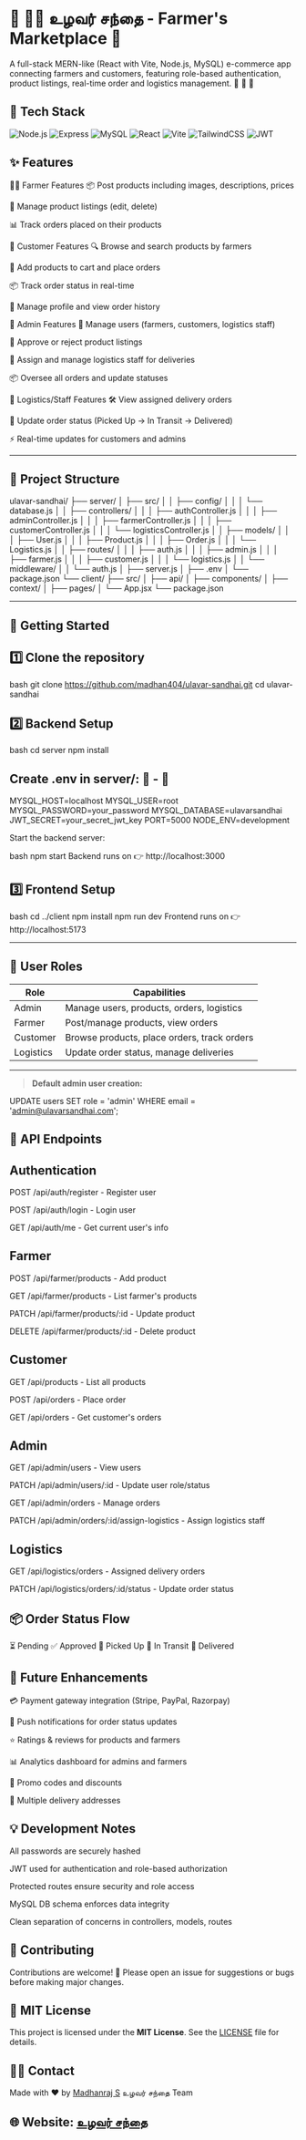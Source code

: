 # 🌾 👨‍🌾 உழவர் சந்தை - Farmer's Marketplace  🍅


A full-stack MERN-like (React with Vite, Node.js, MySQL) e-commerce app connecting farmers and customers, featuring role-based authentication, product listings, real-time order and logistics management. 🚜 🛒 🍅

## 🚦 Tech Stack
<p align="left"> <img src="https://img.shields.io/badge/Node.js-339933?logo=node.js&logoColor=white" alt="Node.js"/> <img src="https://img.shields.io/badge/Express-000000?logo=express&logoColor=white" alt="Express"/> <img src="https://img.shields.io/badge/MySQL-4479A1?logo=mysql&logoColor=white" alt="MySQL"/> <img src="https://img.shields.io/badge/React-61DAFB?logo=react&logoColor=black" alt="React"/> <img src="https://img.shields.io/badge/Vite-646CFF?logo=vite&logoColor=white" alt="Vite"/> <img src="https://img.shields.io/badge/TailwindCSS-38B2AC?logo=tailwind-css&logoColor=white" alt="TailwindCSS"/> <img src="https://img.shields.io/badge/JWT-black?logo=jsonwebtokens&logoColor=white" alt="JWT"/> </p>


## ✨ Features
👨‍🌾 Farmer Features
📦 Post products including images, descriptions, prices

📝 Manage product listings (edit, delete)

📊 Track orders placed on their products

🛒 Customer Features
🔍 Browse and search products by farmers

🛒 Add products to cart and place orders

📦 Track order status in real-time

👤 Manage profile and view order history

🏢 Admin Features
👥 Manage users (farmers, customers, logistics staff)

🏬 Approve or reject product listings

🚚 Assign and manage logistics staff for deliveries

📦 Oversee all orders and update statuses

🚛 Logistics/Staff Features
🛠 View assigned delivery orders

🔄 Update order status (Picked Up → In Transit → Delivered)

⚡ Real-time updates for customers and admins

---


## 📂 Project Structure

ulavar-sandhai/
├── server/
│   ├── src/
│   │   ├── config/
│   │   │   └── database.js
│   │   ├── controllers/
│   │   │   ├── authController.js
│   │   │   ├── adminController.js
│   │   │   ├── farmerController.js
│   │   │   ├── customerController.js
│   │   │   └── logisticsController.js
│   │   ├── models/
│   │   │   ├── User.js
│   │   │   ├── Product.js
│   │   │   ├── Order.js
│   │   │   └── Logistics.js
│   │   ├── routes/
│   │   │   ├── auth.js
│   │   │   ├── admin.js
│   │   │   ├── farmer.js
│   │   │   ├── customer.js
│   │   │   └── logistics.js
│   │   └── middleware/
│   │       └── auth.js
│   ├── server.js
│   ├── .env
│   └── package.json
└── client/
    ├── src/
    │   ├── api/
    │   ├── components/
    │   ├── context/
    │   ├── pages/
    │   └── App.jsx
    └── package.json


---


## 🚀 Getting Started

## 1️⃣ Clone the repository
bash
git clone https://github.com/madhan404/ulavar-sandhai.git
cd ulavar-sandhai

## 2️⃣ Backend Setup
bash
cd server
npm install


## Create .env in server/: 🐬 - 🔧

MYSQL_HOST=localhost
MYSQL_USER=root
MYSQL_PASSWORD=your_password
MYSQL_DATABASE=ulavarsandhai
JWT_SECRET=your_secret_jwt_key
PORT=5000
NODE_ENV=development


Start the backend server:

bash
npm start
Backend runs on 👉 http://localhost:3000

##  3️⃣ Frontend Setup
bash
cd ../client
npm install
npm run dev
Frontend runs on 👉 http://localhost:5173

---

## 👥 User Roles

| Role     | Capabilities                                |
|----------|--------------------------------------------|
| Admin    | Manage users, products, orders, logistics |
| Farmer   | Post/manage products, view orders          |
| Customer | Browse products, place orders, track orders|
| Logistics| Update order status, manage deliveries     |

---

> **Default admin user creation:**

UPDATE users SET role = 'admin' WHERE email = 'admin@ulavarsandhai.com';

##  🔗 API Endpoints

##  Authentication

POST /api/auth/register - Register user

POST /api/auth/login - Login user

GET /api/auth/me - Get current user's info


##  Farmer

POST /api/farmer/products - Add product

GET /api/farmer/products - List farmer's products

PATCH /api/farmer/products/:id - Update product

DELETE /api/farmer/products/:id - Delete product


##  Customer

GET /api/products - List all products

POST /api/orders - Place order

GET /api/orders - Get customer's orders


##  Admin

GET /api/admin/users - View users

PATCH /api/admin/users/:id - Update user role/status

GET /api/admin/orders - Manage orders

PATCH /api/admin/orders/:id/assign-logistics - Assign logistics staff


##  Logistics

GET /api/logistics/orders - Assigned delivery orders

PATCH /api/logistics/orders/:id/status - Update order status


##  📦 Order Status Flow

⏳ Pending
✅ Approved
🚚 Picked Up
🔄 In Transit
🎉 Delivered


##  🔮 Future Enhancements

💳 Payment gateway integration (Stripe, PayPal, Razorpay)

🔔 Push notifications for order status updates

⭐ Ratings & reviews for products and farmers

📊 Analytics dashboard for admins and farmers

🎁 Promo codes and discounts

📍 Multiple delivery addresses


##  💡 Development Notes

All passwords are securely hashed

JWT used for authentication and role-based authorization

Protected routes ensure security and role access

MySQL DB schema enforces data integrity

Clean separation of concerns in controllers, models, routes

##  🤝 Contributing
Contributions are welcome! 🎉 Please open an issue for suggestions or bugs before making major changes.


##  📄 MIT License
 This project is licensed under the **MIT License**. See the [LICENSE](LICENSE) file for details.  


##  🙋‍♂️ Contact
Made with ❤️ by [Madhanraj S](https://github.com/madhan404) உழவர் சந்தை Team


## 🌐 Website: [ உழவர் சந்தை ](https://ulavarsandhai.netlify.app/)